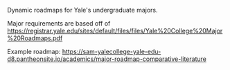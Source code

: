 Dynamic roadmaps for Yale's undergraduate majors.

Major requirements are based off of https://registrar.yale.edu/sites/default/files/files/Yale%20College%20Major%20Roadmaps.pdf

Example roadmap: https://sam-yalecollege-yale-edu-d8.pantheonsite.io/academics/major-roadmap-comparative-literature
